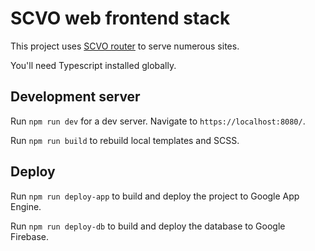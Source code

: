 # SCVO web frontend stack

This project uses [SCVO router](https://github.com/scvodigital/scvo-router) to serve numerous sites.

You'll need Typescript installed globally.

## Development server

Run `npm run dev` for a dev server. Navigate to `https://localhost:8080/`.

Run `npm run build` to rebuild local templates and SCSS.

## Deploy

Run `npm run deploy-app` to build and deploy the project to Google App Engine.

Run `npm run deploy-db` to build and deploy the database to Google Firebase.